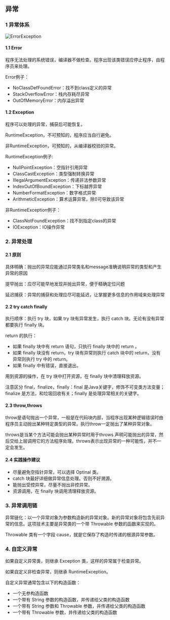 ## 异常

### 1 异常体系

![ErrorException](https://gitee.com/lusanjun/blog-img/raw/master/ErrorException.png)

#### 1.1 Error

程序无法处理的系统错误，编译器不做检查。程序出现该类错误应停止程序，由程序员来处理。

Error例子：

- NoClassDefFoundError：找不到class定义的异常
- StackOverflowError：栈内存耗尽异常
- OutOfMemoryError：内存溢出异常

#### 1.2 Exception

程序可以处理的异常，捕获后可能恢复。

RuntimeException，不可预知的，程序应当自行避免。

非RuntimeException，可预知的，从编译器校验的异常。

RuntimeException例子:

- NullPointException：空指针引用异常
- ClassCastException：类型强制转换异常
- IllegalArgumentException：传递非法参数异常
- IndexOutOfBoundException：下标越界异常
- NumberFormatException：数字格式异常
- ArithmeticException：算术运算异常，除0可导致该异常

非RuntimeException例子：

- ClassNotFoundException：找不到指定class的异常
- IOException：IO操作异常

### 2. 异常处理

#### 2.1 原则

具体明确：抛出的异常应能通过异常类名和message准确说明异常的类型和产生异常的原因

提早抛出：应尽可能早地发现并抛出异常，便于精确定位问题

延迟捕获：异常的捕获和处理应尽可能延迟，让掌握更多信息的作用域来处理异常

#### 2.2 try catch finally

执行顺序：执行 try 块，如果 try 块有异常发生，执行 catch 块。无论有没有异常都要执行 finally 块。

return 的执行：

- 如果 finally 块中有 return 语句，只执行 finally 块中的 return 。
- 如果 finally 块没有 return，try 块有异常则执行 catch 块中的 return，没有异常则执行 try 中的 return。
- 如果 finally 中有错误，直接退出。

用到资源的操作，在 try 块中打开资源，在 finally 块中清理释放资源。

注意区分 final，finalize，finally：final 是Java关键字，修饰不可变类方法变量；finalize 是方法，和垃圾回收有关；finally 是处理异常相关的关键字。

#### 2.3 throw,throws

throw是语句抛出一个异常，一般是在代码块内部，当程序出现某种逻辑错误时由程序员主动抛出某种特定类型的异常。执行throw一定抛出了某种异常对象。

throws是当某个方法可能会抛出某种异常时用于throws 声明可能抛出的异常，然后交给上层调用它的方法程序处理。throws表示出现异常的一种可能性，并不一定会发生。

#### 2.4 实践操作建议

- 尽量避免空指针异常，可以选择 Optinal 类。
- catch 块最好详细做异常信息处理。否则不好溯源。
- 能抛出受控异常，尽量不抛出非控异常。
- 资源调用，在 finally 块调用清理释放资源。

### 3. 异常调用链

异常链化：以一个异常对象为参数构造新的异常对象。新的异常对象将包含先前异常的信息。这项技术主要是异常类的一个带 Throwable 参数的函数来实现的。

Throwable 类有一个字段 cause，就是它保存了构造时传递的根源异常参数。

### 4. 自定义异常

如果自定义异常类，则继承 Exception 类，这样的异常属于检查异常。

如果自定义非检查异常，则继承 RuntimeException。

自定义异常通常包含以下的构造函数：

- 一个无参构造函数
- 一个带有 String 参数的构造函数，并传递给父类的构造函数
- 一个带有 String 参数和 Throwable 参数，并传递给父类的构造函数
- 一个带有 Throwable 参数，并传递给父类的构造函数
